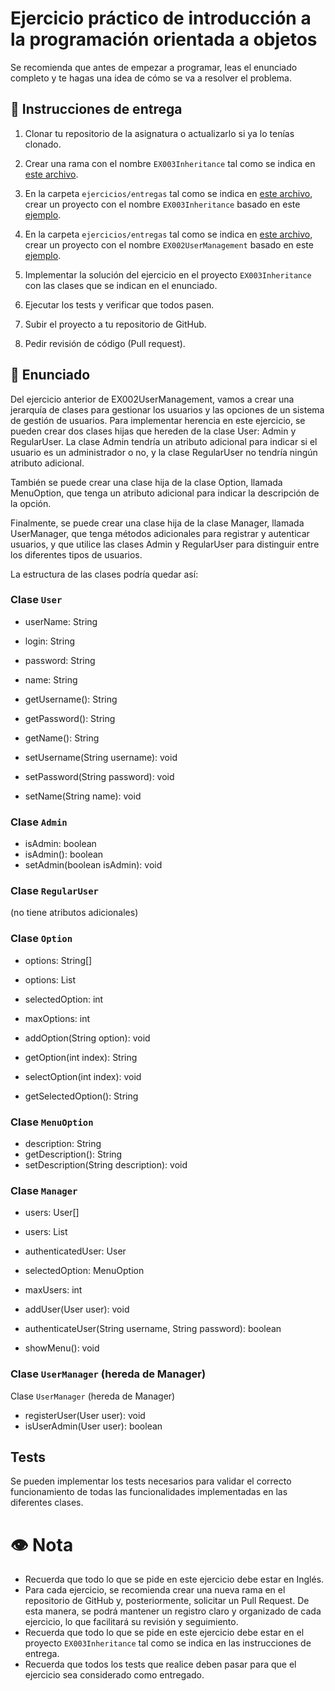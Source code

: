 # Ejercicio práctico de introducción a la programación orientada a objetos

Se recomienda que antes de empezar a programar, leas el enunciado completo y te hagas una idea de cómo se va a resolver el problema.

## 📝 Instrucciones de entrega

1. Clonar tu repositorio de la asignatura o actualizarlo si ya lo tenías clonado.
2. Crear una rama con el nombre `EX003Inheritance` tal como se indica en [este archivo](./entregas/readme.md).

3. En la carpeta `ejercicios/entregas` tal como se indica en [este archivo](./entregas/readme.md), crear un proyecto con el nombre `EX003Inheritance` basado en este [ejemplo](../temario/EX001PooStudent).

3. En la carpeta `ejercicios/entregas` tal como se indica en [este archivo](./entregas/readme.md), crear un proyecto con el nombre `EX002UserManagement` basado en este [ejemplo](../temario/EX001PooStudent).

4. Implementar la solución del ejercicio en el proyecto `EX003Inheritance` con las clases que se indican en el enunciado.
5. Ejecutar los tests y verificar que todos pasen.
6. Subir el proyecto a tu repositorio de GitHub.
7. Pedir revisión de código (Pull request).

## 🧠 Enunciado
Del ejercicio anterior de EX002UserManagement, vamos a crear una jerarquía de clases para gestionar los usuarios y las opciones de un sistema de gestión de usuarios.
Para implementar herencia en este ejercicio, se pueden crear dos clases hijas que hereden de la clase User: Admin y RegularUser. La clase Admin tendría un atributo adicional para indicar si el usuario es un administrador o no, y la clase RegularUser no tendría ningún atributo adicional.

También se puede crear una clase hija de la clase Option, llamada MenuOption, que tenga un atributo adicional para indicar la descripción de la opción.

Finalmente, se puede crear una clase hija de la clase Manager, llamada UserManager, que tenga métodos adicionales para registrar y autenticar usuarios, y que utilice las clases Admin y RegularUser para distinguir entre los diferentes tipos de usuarios.

La estructura de las clases podría quedar así:

###  Clase `User`


- userName: String

- login: String

- password: String
- name: String
- getUsername(): String
- getPassword(): String
- getName(): String
- setUsername(String username): void
- setPassword(String password): void
- setName(String name): void

### Clase `Admin`

- isAdmin: boolean
- isAdmin(): boolean
- setAdmin(boolean isAdmin): void

### Clase `RegularUser`
(no tiene atributos adicionales)

### Clase `Option`


- options: String[]

- options: List<String>

- selectedOption: int
- maxOptions: int
- addOption(String option): void
- getOption(int index): String
- selectOption(int index): void
- getSelectedOption(): String

### Clase `MenuOption`

- description: String
- getDescription(): String
- setDescription(String description): void

### Clase `Manager`


- users: User[]

- users: List<User>

- authenticatedUser: User
- selectedOption: MenuOption
- maxUsers: int
- addUser(User user): void
- authenticateUser(String username, String password): boolean
- showMenu(): void


### Clase `UserManager` (hereda de Manager)
Clase `UserManager` (hereda de Manager)


- registerUser(User user): void
- isUserAdmin(User user): boolean

## Tests
Se pueden implementar los tests necesarios para validar el correcto funcionamiento de todas las funcionalidades implementadas en las diferentes clases.

# 👁️ Nota
- Recuerda que todo lo que se pide en este ejercicio debe estar en Inglés.
- Para cada ejercicio, se recomienda crear una nueva rama en el repositorio de GitHub y, posteriormente, 
solicitar un Pull Request. De esta manera, se podrá mantener un registro claro y organizado de cada ejercicio, lo que facilitará su revisión y seguimiento.
- Recuerda que todo lo que se pide en este ejercicio debe estar en el proyecto `EX003Inheritance` tal como se indica en las instrucciones de entrega.
- Recuerda que todos los tests que realice deben pasar para que el ejercicio sea considerado como entregado.

